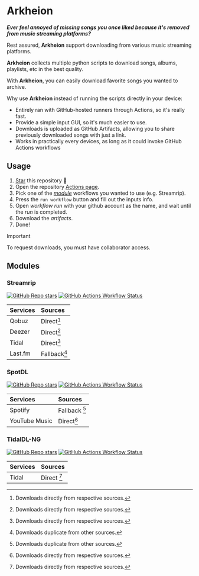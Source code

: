 # Arkheion

_**Ever feel annoyed of missing songs you once liked because it's removed from music streaming platforms?**_

Rest assured, **Arkheion** support downloading from various music streaming platforms.

**Arkheion** collects multiple python scripts to download songs, albums, playlists, etc in the best quality.

With **Arkheion**, you can easily download favorite songs you wanted to archive.

Why use **Arkheion** instead of running the scripts directly in your device:
- Entirely ran with GitHub-hosted runners through Actions, so it's really fast.
- Provide a simple input GUI, so it's much easier to use.
- Downloads is uploaded as GitHub Artifacts, allowing you to share previously downloaded songs with just a link.
- Works in practically every devices, as long as it could invoke GitHub Actions workflows 

## Usage

1. [Star](../../stargazers) this repository 🌟
2. Open the repository [Actions page](../../actions).
3. Pick one of the [_module_](#modules) workflows you wanted to use (e.g. Streamrip).
4. Press the `run workflow` button and fill out the inputs info.
5. Open _workflow run_ with your github account as the name, and wait until the _run_ is completed.
6. Download the _artifacts_.
7. Done!

> [!IMPORTANT]
> To request downloads, you must have collaborator access.

## Modules

### Streamrip

[![GitHub Repo stars](https://img.shields.io/github/stars/nathom/streamrip?style=for-the-badge&logo=github&logoColor=FFFFFF&label=Stars&labelColor=444444&color=222333)](https://github.com/nathom/streamrip)
[![GitHub Actions Workflow Status](https://img.shields.io/github/actions/workflow/status/mementomoryn/arkheion/streamrip.yml?branch=main&style=for-the-badge&logo=github-actions&logoColor=FFFFFF&label=workflows&labelColor=444444)](../../actions/workflows/streamrip.yml)

| Services | Sources      |
| :------- | :----------- |
| Qobuz    | Direct[^1]   |
| Deezer   | Direct[^1]   |
| Tidal    | Direct[^1]   |
| Last.fm  | Fallback[^2] |

### SpotDL

[![GitHub Repo stars](https://img.shields.io/github/stars/spotDL/spotify-downloader?style=for-the-badge&logo=github&logoColor=FFFFFF&label=Stars&labelColor=444444&color=222333)](https://github.com/spotDL/spotify-downloader)
[![GitHub Actions Workflow Status](https://img.shields.io/github/actions/workflow/status/mementomoryn/arkheion/spotdl.yml?branch=main&style=for-the-badge&logo=github-actions&logoColor=FFFFFF&label=workflows&labelColor=444444)](../../actions/workflows/spotdl.yml)

| Services      | Sources       |
| :------------ | :------------ |
| Spotify       | Fallback [^2] |
| YouTube Music | Direct[^1]    |

### TidalDL-NG

[![GitHub Repo stars](https://img.shields.io/github/stars/exislow/tidal-dl-ng?style=for-the-badge&logo=github&logoColor=FFFFFF&label=Stars&labelColor=444444&color=222333)](https://github.com/exislow/tidal-dl-ng)
[![GitHub Actions Workflow Status](https://img.shields.io/github/actions/workflow/status/mementomoryn/arkheion/tidal-dl-ng.yml?branch=main&style=for-the-badge&logo=github-actions&logoColor=FFFFFF&label=workflows&labelColor=444444)](../../actions/workflows/tidal-dl-ng.yml)

| Services | Sources     |
| :------- | :---------  |
| Tidal    | Direct [^1] |

[^1]: Downloads directly from respective sources.
[^2]: Downloads duplicate from other sources.